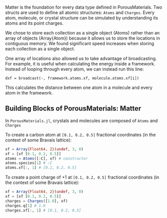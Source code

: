 
Matter is the foundation for every data type defined in PorousMaterials. Two structs are used to define all atomic structures: `Atoms` and `Charges`. Every atom, molecule, or crystal structure can be simulated by understanding its atoms and its point charges.


We chose to store each collection as a single object (Atoms) rather than an array of objects (Array{Atom}) because it allows us to store the locations in contiguous memory. We found significant speed increases when storing each collection as a single object.


One array of locations also allowed us to take advantage of broadcasting. For example, it is useful when calculating the energy inside a framework. Instead of looping through every atom, we can instead run this line:


```
dxf = broadcast(-, framework.atoms.xf, molecule.atoms.xf[i])
```


This calculates the distance between one atom in a molecule and every atom in the framework.


<a id='Building-Blocks-of-PorousMaterials:-Matter-1'></a>

## Building Blocks of PorousMaterials: Matter


In `PorousMaterials.jl`, crystals and molecules are composed of `Atoms` and `Charges`


To create a carbon atom at `[0.1, 0.2, 0.5]` fractional coordinates (in the context of some Bravais lattice):


```julia
xf = Array{Float64, 2}(undef, 3, 0)
xf = [xf [0.1, 0.2, 0.5]]
atoms = Atoms([:C], xf) # constructor
atoms.species[1] # :C
atoms.xf[:, 1] # [0.1, 0.2, 0.5]
```


To create a point charge of +1 at `[0.1, 0.2, 0.5]` fractional coordinates (in the context of some Bravais lattice):


```julia
xf = Array{Float64, 2}(undef, 3, 0)
xf = [xf [0.1, 0.2, 0.5]]
charges = Charges([1.0], xf)
charges.q[1] # 1.0
charges.xf[:, 1] # [0.1, 0.2, 0.5]
```

